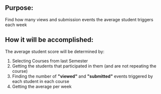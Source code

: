 ## Purpose:
Find how many views and submission events the average student triggers each week
  
## How it will be accomplished:
The average student score will be determined by:

1. Selecting Courses from last Semester
2. Getting the students that participated in them (and are not repeating the course)
3. Finding the number of __"viewed"__ and __"submitted"__ events triggered by each student in each course
4. Getting the average per week
